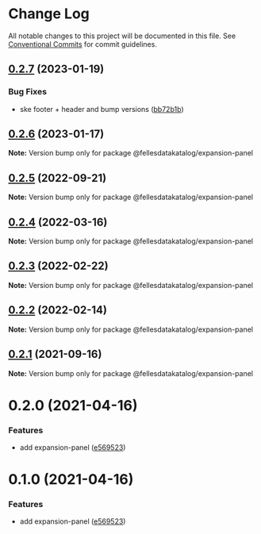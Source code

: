 # Change Log

All notable changes to this project will be documented in this file.
See [Conventional Commits](https://conventionalcommits.org) for commit guidelines.

## [0.2.7](https://github.com/fellesdatakatalog/fdk-kit/compare/@fellesdatakatalog/expansion-panel@0.2.6...@fellesdatakatalog/expansion-panel@0.2.7) (2023-01-19)


### Bug Fixes

* ske footer + header and bump versions ([bb72b1b](https://github.com/fellesdatakatalog/fdk-kit/commit/bb72b1b84f8552d620fc4f41f887f06899310c7c))





## [0.2.6](https://github.com/fellesdatakatalog/fdk-kit/compare/@fellesdatakatalog/expansion-panel@0.2.5...@fellesdatakatalog/expansion-panel@0.2.6) (2023-01-17)

**Note:** Version bump only for package @fellesdatakatalog/expansion-panel





## [0.2.5](https://github.com/fellesdatakatalog/fdk-kit/compare/@fellesdatakatalog/expansion-panel@0.2.4...@fellesdatakatalog/expansion-panel@0.2.5) (2022-09-21)

**Note:** Version bump only for package @fellesdatakatalog/expansion-panel





## [0.2.4](https://github.com/fellesdatakatalog/fdk-kit/compare/@fellesdatakatalog/expansion-panel@0.2.3...@fellesdatakatalog/expansion-panel@0.2.4) (2022-03-16)

**Note:** Version bump only for package @fellesdatakatalog/expansion-panel





## [0.2.3](https://github.com/fellesdatakatalog/fdk-kit/compare/@fellesdatakatalog/expansion-panel@0.2.2...@fellesdatakatalog/expansion-panel@0.2.3) (2022-02-22)

**Note:** Version bump only for package @fellesdatakatalog/expansion-panel





## [0.2.2](https://github.com/fellesdatakatalog/fdk-kit/compare/@fellesdatakatalog/expansion-panel@0.2.1...@fellesdatakatalog/expansion-panel@0.2.2) (2022-02-14)

**Note:** Version bump only for package @fellesdatakatalog/expansion-panel





## [0.2.1](https://github.com/fellesdatakatalog/fdk-kit/compare/@fellesdatakatalog/expansion-panel@0.2.0...@fellesdatakatalog/expansion-panel@0.2.1) (2021-09-16)

**Note:** Version bump only for package @fellesdatakatalog/expansion-panel





# 0.2.0 (2021-04-16)


### Features

* add expansion-panel ([e569523](https://github.com/fellesdatakatalog/fdk-kit/commit/e5695236d33b35e3399faca614539e038c263e02))





# 0.1.0 (2021-04-16)


### Features

* add expansion-panel ([e569523](https://github.com/fellesdatakatalog/fdk-kit/commit/e5695236d33b35e3399faca614539e038c263e02))
